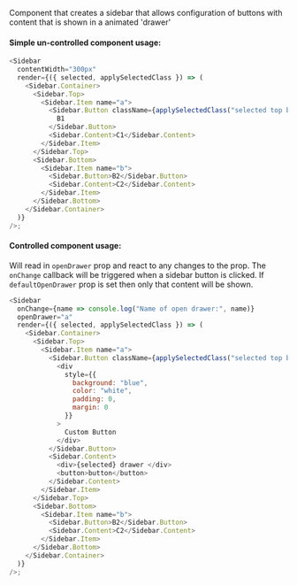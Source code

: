 Component that creates a sidebar that allows configuration of buttons with
content that is shown in a animated 'drawer'

#### Simple un-controlled component usage:

```javascript
<Sidebar
  contentWidth="300px"
  render={({ selected, applySelectedClass }) => (
    <Sidebar.Container>
      <Sidebar.Top>
        <Sidebar.Item name="a">
          <Sidebar.Button className={applySelectedClass("selected top bar")}>
            B1
          </Sidebar.Button>
          <Sidebar.Content>C1</Sidebar.Content>
        </Sidebar.Item>
      </Sidebar.Top>
      <Sidebar.Bottom>
        <Sidebar.Item name="b">
          <Sidebar.Button>B2</Sidebar.Button>
          <Sidebar.Content>C2</Sidebar.Content>
        </Sidebar.Item>
      </Sidebar.Bottom>
    </Sidebar.Container>
  )}
/>;
```

#### Controlled component usage:

Will read in `openDrawer` prop and react to any changes to the prop. The `onChange` callback will be triggered when a sidebar button is clicked. If `defaultOpenDrawer` prop is set then only that content will be shown.

```javascript
<Sidebar
  onChange={name => console.log("Name of open drawer:", name)}
  openDrawer="a"
  render={({ selected, applySelectedClass }) => (
    <Sidebar.Container>
      <Sidebar.Top>
        <Sidebar.Item name="a">
          <Sidebar.Button className={applySelectedClass("selected top bar")}>
            <div
              style={{
                background: "blue",
                color: "white",
                padding: 0,
                margin: 0
              }}
            >
              Custom Button
            </div>
          </Sidebar.Button>
          <Sidebar.Content>
            <div>{selected} drawer </div>
            <button>button</button>
          </Sidebar.Content>
        </Sidebar.Item>
      </Sidebar.Top>
      <Sidebar.Bottom>
        <Sidebar.Item name="b">
          <Sidebar.Button>B2</Sidebar.Button>
          <Sidebar.Content>C2</Sidebar.Content>
        </Sidebar.Item>
      </Sidebar.Bottom>
    </Sidebar.Container>
  )}
/>;

```